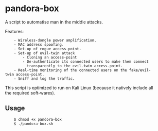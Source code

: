 # pandora-box
A script to automatise man in the middle attacks.

Features:

		- Wireless-dongle power amplification.
		- MAC address spoofing.
		- Set-up of rogue access-point.
		- Set-up of evil-twin attack 
			- Cloning an access-point 
			- De-authenticate its connected users to make them connect 
			  transparently to the evil-twin access-point.
		- Real-time monitoring of the connected users on the fake/evil-twin access-point.
		- Sniff and log the traffic.
		
This script is optimized to run on Kali Linux (because it natively include all the required soft-wares).

## Usage

		$ chmod +x pandora-box
		$ ./pandora-box.sh


